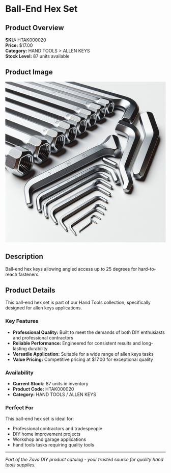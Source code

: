 # Ball-End Hex Set

## Product Overview

**SKU:** HTAK000020  
**Price:** $17.00  
**Category:** HAND TOOLS > ALLEN KEYS  
**Stock Level:** 87 units available  

## Product Image

![Ball-End Hex Set](https://raw.githubusercontent.com/microsoft/ai-tour-26-zava-diy-dataset-plus-mcp/refs/heads/main/images/hand_tools_allen_keys_ball_end_hex_set_20250621_093244.png)

## Description

Ball-end hex keys allowing angled access up to 25 degrees for hard-to-reach fasteners.

## Product Details

This ball-end hex set is part of our Hand Tools collection, specifically designed for allen keys applications. 

### Key Features

- **Professional Quality:** Built to meet the demands of both DIY enthusiasts and professional contractors
- **Reliable Performance:** Engineered for consistent results and long-lasting durability
- **Versatile Application:** Suitable for a wide range of allen keys tasks
- **Value Pricing:** Competitive pricing at $17.00 for exceptional quality

### Availability

- **Current Stock:** 87 units in inventory
- **Product Code:** HTAK000020
- **Category:** HAND TOOLS / ALLEN KEYS

### Perfect For

This ball-end hex set is ideal for:
- Professional contractors and tradespeople
- DIY home improvement projects  
- Workshop and garage applications
- hand tools tasks requiring quality tools

---

*Part of the Zava DIY product catalog - your trusted source for quality hand tools supplies.*
